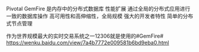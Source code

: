 Pivotal GemFire 是内存中的分布式数据库
性能扩展
通过全局的分布式应用进行一致的数据库操作
高可用性和高伸缩性，全局规模
强大的开发者特性
简单的分布式节点管理

作为世界规模最大的实时交易系统之一12306就是使用的#GemFire#
https://wenku.baidu.com/view/7a4b7772e009581b6bd9eba0.html